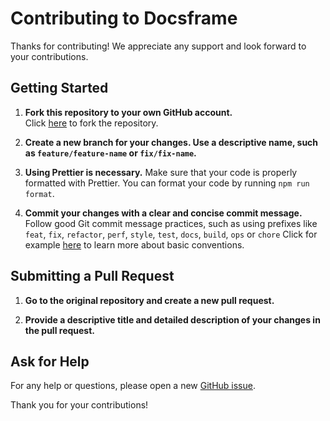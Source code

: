 # Contributing to Docsframe

Thanks for contributing! We appreciate any support and look forward to your contributions.

## Getting Started

1. **Fork this repository to your own GitHub account.**  
   Click [here](https://github.com/skredev/docsframe/fork) to fork the repository.
   
2. **Create a new branch for your changes. Use a descriptive name, such as `feature/feature-name` or `fix/fix-name`.**

3. **Using Prettier is necessary.**
   Make sure that your code is properly formatted with Prettier. You can format your code by running `npm run format`.

4. **Commit your changes with a clear and concise commit message.**
   Follow good Git commit message practices, such as using prefixes like `feat`, `fix`, `refactor`, `perf`, `style`, `test`, `docs`, `build`, `ops` or `chore`
   Click for example [here](https://gist.github.com/qoomon/5dfcdf8eec66a051ecd85625518cfd13) to learn more about basic conventions.

## Submitting a Pull Request

1. **Go to the original repository and create a new pull request.**

2. **Provide a descriptive title and detailed description of your changes in the pull request.**

## Ask for Help

For any help or questions, please open a new [GitHub issue](https://github.com/skredev/docsframe/issues/new/choose).

Thank you for your contributions!